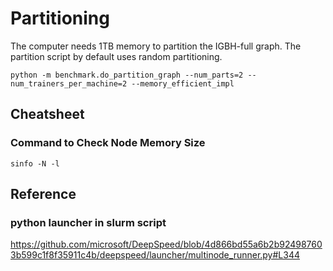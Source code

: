 # Partitioning
The computer needs 1TB memory to partition the IGBH-full graph. The partition script by default uses random partitioning.
```
python -m benchmark.do_partition_graph --num_parts=2 --num_trainers_per_machine=2 --memory_efficient_impl
```

## Cheatsheet
### Command to Check Node Memory Size
```
sinfo -N -l
```

## Reference
### python launcher in slurm script
https://github.com/microsoft/DeepSpeed/blob/4d866bd55a6b2b924987603b599c1f8f35911c4b/deepspeed/launcher/multinode_runner.py#L344